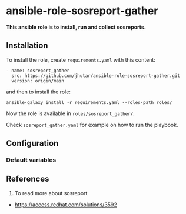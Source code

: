 # ansible-role-sosreport-gather

**This ansible role is to install, run and collect sosreports.**


## Installation

To install the role, create `requirements.yaml` with this content:

    - name: sosreport_gather
      src: https://github.com/jhutar/ansible-role-sosreport-gather.git
      version: origin/main

and then to install the role:

    ansible-galaxy install -r requirements.yaml --roles-path roles/

Now the role is available in `roles/sosreport_gather/`.

Check `sosreport_gather.yaml` for example on how to run the playbook.


## Configuration


### Default variables


## References

1. To read more about sosreport
  - https://access.redhat.com/solutions/3592

